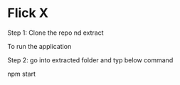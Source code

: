 # Flick X

Step 1: Clone the repo nd extract

To run the application 

Step 2: go into extracted folder and typ below command 

npm start
